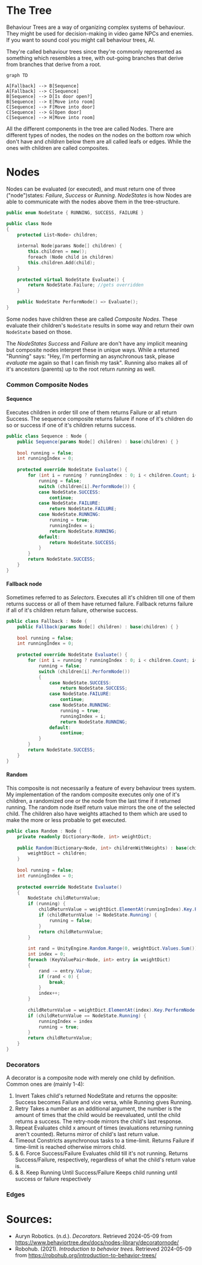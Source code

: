 # The Tree
Behaviour Trees are a way of organizing complex systems of behaviour. They might be used for decision-making in video game NPCs and enemies. If you want to sound cool you might call behaviour trees, AI. 

They're called behaviour trees since they're commonly represented as something which resembles a tree, with out-going branches that derive from branches that derive from a root.


```mermaid
graph TD

A[Fallback] --> B[Sequence] 
A[Fallback] --> C[Sequence]
B[Sequence] --> D[Is door open?]
B[Sequence] --> E[Move into room]
C[Sequence] --> F[Move into door]
C[Sequence] --> G[Open door]
C[Sequence] --> H[Move into room]

```

All the different components in the tree are called Nodes. There are different types of nodes, the nodes on the nodes on the bottom row which don't have and *children* below them are all called leafs or edges. While the ones with children are called composites.

# Nodes
Nodes can be evaluated (or executed), and must return one of three ("node")states: *Failure*, *Success* or *Running*. *NodeStates* is how Nodes are able to communicate with the nodes above them in the tree-structure. 

```cpp  
public enum NodeState { RUNNING, SUCCESS, FAILURE }
```

```cpp
public class Node  
{  
    protected List<Node> children;    
	
    internal Node(params Node[] children) {  
		this.children = new();  
		foreach (Node child in children)  
	    this.children.Add(child);  
    }   
	  
    protected virtual NodeState Evaluate() {
	    return NodeState.Failure; //gets overridden
    } 
    
	public NodeState PerformNode() => Evaluate(); 
}
```

Some nodes have children these are called *Composite Nodes*. These evaluate their children's 
`NodeState` results in some way and return their own `NodeState` based on those.

The *NodeStates* *Success* and *Failure* are don't have any implicit meaning but composite nodes interpret these in unique ways. While a returned "Running" says: "Hey, I'm performing an asynchronous task, please *evaluate* me again so that I can finish my task". Running also makes all of it's ancestors (parents) up to the root return *running* as well.

### Common Composite Nodes
#### Sequence
Executes children in order till one of them returns Failure or all return Success. The sequence composite returns failure if none of it's children do so or success if one of it's children returns success.

```cs
public class Sequence : Node {  
	public Sequence(params Node[] children) : base(children) { }  
	
	bool running = false;  
	int runningIndex = 0;  
	
	protected override NodeState Evaluate() {  
		for (int i = running ? runningIndex : 0; i < children.Count; i++) {  
			running = false;  
			switch (children[i].PerformNode()) {  
			case NodeState.SUCCESS:  
				continue;  
			case NodeState.FAILURE:  
				return NodeState.FAILURE;  
			case NodeState.RUNNING:  
		        running = true;  
		        runningIndex = i;  
		        return NodeState.RUNNING;  
		    default:  
		        return NodeState.SUCCESS;  
			}  
		}  
		return NodeState.SUCCESS;  
	}  
}
```

#### Fallback node
Sometimes referred to as *Selectors*. Executes all it's children till one of them returns success or all of them have returned failure. Fallback returns failure if all of it's children return failure, otherwise success.

```cs
public class Fallback : Node {  
    public Fallback(params Node[] children) : base(children) { }  
    
    bool running = false;    
    int runningIndex = 0;   
	
	protected override NodeState Evaluate() {    
		for (int i = running ? runningIndex : 0; i < children.Count; i++) {    
			running = false;    
			switch (children[i].PerformNode())  
	        {  
				case NodeState.SUCCESS:  
					return NodeState.SUCCESS;  
				case NodeState.FAILURE:  
					continue;  
				case NodeState.RUNNING:  
					running = true;    
					runningIndex = i;  
	                return NodeState.RUNNING;  
				default:  
		            continue;  
		    }   
		}    
		return NodeState.SUCCESS;    
	}    
}
```

#### Random
This composite is not necessarily a feature of every behaviour trees system. My implementation of the random composite executes only one of it's children, a randomized one or the node from the last time if it returned running. The random node itself return value mirrors the one of the selected child. The children also have weights attached to them which are used to make the more or less probable to get executed.

```cs
public class Random : Node {  
    private readonly Dictionary<Node, int> weightDict;  
	
    public Random(Dictionary<Node, int> childrenWithWeights) : base(childrenWithWeights.Keys.ToArray()) {  
		weightDict = children;  
    }  
	
    bool running = false;    
	int runningIndex = 0;  
	
    protected override NodeState Evaluate()  
    {  
		NodeState childReturnValue;  
		if (running) {  
	        childReturnValue = weightDict.ElementAt(runningIndex).Key.PerformNode();  
	        if (childReturnValue != NodeState.Running) {  
	            running = false;  
	        }  
	        return childReturnValue;  
	    }  
      
		int rand = UnityEngine.Random.Range(0, weightDict.Values.Sum());  
		int index = 0;  
		foreach (KeyValuePair<Node, int> entry in weightDict)  
		{  
			rand -= entry.Value;  
			if (rand < 0) {  
				break;  
			}  
			index++;  
		}  
  
		childReturnValue = weightDict.ElementAt(index).Key.PerformNode();  
		if (childReturnValue == NodeState.Running) {  
			runningIndex = index  
			running = true;  
		}  
	    return childReturnValue;  
    }  
}
```

### Decorators
A decorator is a composite node with merely one child by definition. Common ones are
(mainly 1-4):
1. Invert
	Takes child's returned NodeState and returns the opposite: Success becomes Failure and vice versa, while Running gives Running.
2. Retry
	Takes a number as an additional argument, the number is the amount of times that the child would be reevaluated, until the child returns a success. The retry-node mirrors the child's last response.
3. Repeat 
	Evaluates child x amount of times (evaluations returning running aren't counted). Returns mirror of child's last return value.
4. Timeout
	Constricts asynchronous tasks to a time-limit. Returns Failure if time-limit is reached otherwise mirrors child.
5. & 6. Force Success/Failure
	Evaluates child till it's not running. Returns Success/Failure, respectively, regardless of what the child's return value is.
7. & 8. Keep Running Until Success/Failure
	Keeps child running until success or failure respectively

### Edges






# Sources:
- Auryn Robotics. (n.d.). *Decorators*. Retrieved 2024-05-09 from https://www.behaviortree.dev/docs/nodes-library/decoratornode/
- Robohub. (2021). *Introduction to behavior trees*. Retrieved 2024-05-09 from https://robohub.org/introduction-to-behavior-trees/
